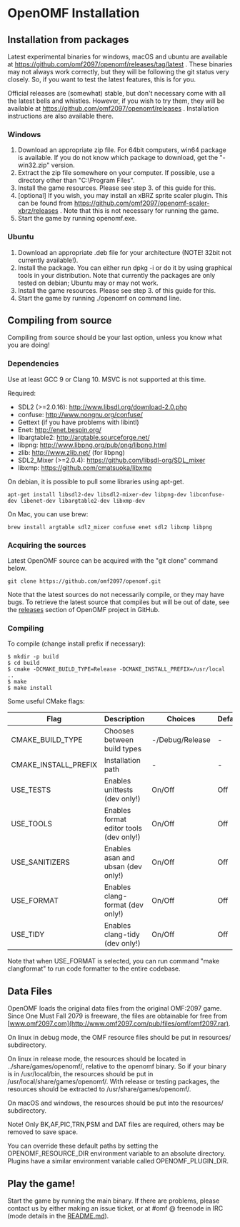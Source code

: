 # OpenOMF Installation

## Installation from packages

Latest experimental binaries for windows, macOS and ubuntu are available at
https://github.com/omf2097/openomf/releases/tag/latest . These binaries may
not always work correctly, but they will be following the git status very 
closely. So, if you want to test the latest features, this is for you.

Official releases are (somewhat) stable, but don't necessary come with all 
the latest bells and whistles. However, if you wish to try them, they will
be available at https://github.com/omf2097/openomf/releases . Installation
instructions are also available there.

### Windows

1. Download an appropriate zip file. For 64bit computers, win64 package is available.
   If you do not know which package to download, get the "-win32.zip" version.
2. Extract the zip file somewhere on your computer. If possible, use a directory other
   than "C:\Program Files".
3. Install the game resources. Please see step 3. of this guide for this.
4. [optional] If you wish, you may install an xBRZ sprite scaler plugin.
   This can be found from https://github.com/omf2097/openomf-scaler-xbrz/releases .
   Note that this is not necessary for running the game.
5. Start the game by running openomf.exe.

### Ubuntu

1. Download an appropriate .deb file for your architecture (NOTE! 32bit not currently available!).
2. Install the package. You can either run dpkg -i <packagefile> or do it by using graphical tools
   in your distribution. Note that currently the packages are only tested on debian; Ubuntu may or
   may not work.
3. Install the game resources. Please see step 3. of this guide for this.
4. Start the game by running ./openomf on command line.

## Compiling from source

Compiling from source should be your last option, unless you know what you are doing!

### Dependencies

Use at least GCC 9 or Clang 10. MSVC is not supported at this time.

Required:
* SDL2 (>=2.0.16): http://www.libsdl.org/download-2.0.php
* confuse: http://www.nongnu.org/confuse/
* Gettext (if you have problems with libintl)
* Enet: http://enet.bespin.org/
* libargtable2: http://argtable.sourceforge.net/
* libpng: http://www.libpng.org/pub/png/libpng.html
* zlib: http://www.zlib.net/ (for libpng)
* SDL2_Mixer (>=2.0.4): https://github.com/libsdl-org/SDL_mixer
* libxmp: https://github.com/cmatsuoka/libxmp


On debian, it is possible to pull some libraries using apt-get.
```
apt-get install libsdl2-dev libsdl2-mixer-dev libpng-dev libconfuse-dev libenet-dev libargtable2-dev libxmp-dev
```

On Mac, you can use brew:
```
brew install argtable sdl2_mixer confuse enet sdl2 libxmp libpng
```

### Acquiring the sources

Latest OpenOMF source can be acquired with the "git clone" command below.

```
git clone https://github.com/omf2097/openomf.git
```

Note that the latest sources do not necessarily compile, or they may have bugs. To retrieve 
the latest source that compiles but will be out of date, see the 
[releases](https://github.com/omf2097/openomf/releases) section of OpenOMF project in GitHub.

### Compiling

To compile (change install prefix if necessary):

```
$ mkdir -p build
$ cd build
$ cmake -DCMAKE_BUILD_TYPE=Release -DCMAKE_INSTALL_PREFIX=/usr/local ..
$ make
$ make install
```

Some useful CMake flags:

| Flag                 | Description                             | Choices         | Default |
|----------------------|-----------------------------------------|-----------------|---------|
| CMAKE_BUILD_TYPE     | Chooses between build types             | -/Debug/Release | -       |
| CMAKE_INSTALL_PREFIX | Installation path                       | -               | -       |
| USE_TESTS            | Enables unittests (dev only!)           | On/Off          | Off     |
| USE_TOOLS            | Enables format editor tools (dev only!) | On/Off          | Off     |
| USE_SANITIZERS       | Enables asan and ubsan (dev only!)      | On/Off          | Off     |
| USE_FORMAT           | Enables clang-format (dev only!)        | On/Off          | Off     |
| USE_TIDY             | Enables clang-tidy (dev only!)          | On/Off          | Off     |

Note that when USE_FORMAT is selected, you can run command "make clangformat" to run code
formatter to the entire codebase.

## Data Files

OpenOMF loads the original data files from the original OMF:2097 game.
Since One Must Fall 2079 is freeware, the files are obtainable for free from
[www.omf2097.com](http://www.omf2097.com/pub/files/omf/omf2097.rar).

On linux in debug mode, the OMF resource files should be put in resources/ subdirectory.

On linux in release mode, the resources should be located in ../share/games/openomf/,
relative to the openomf binary. So if your binary is in /usr/local/bin, the resources should
be put in /usr/local/share/games/openomf/. With release or testing packages,
the resources should be extracted to /usr/share/games/openomf/.

On macOS and windows, the resources should be put into the resources/ subdirectory.

Note! Only BK,AF,PIC,TRN,PSM and DAT files are required, others may be removed to save space.

You can override these default paths by setting the OPENOMF_RESOURCE_DIR environment
variable to an absolute directory. Plugins have a similar environment variable called
OPENOMF_PLUGIN_DIR.

## Play the game!

Start the game by running the main binary. If there are problems, please contact us by either
making an issue ticket, or at #omf @ freenode in IRC (mode details in the
[README.md](https://github.com/omf2097/openomf/blob/master/README.md)).
